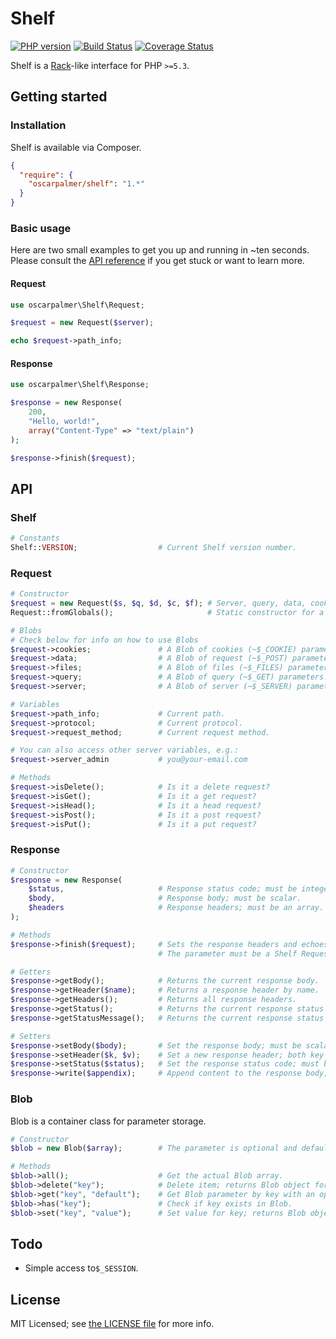 # Shelf

[![PHP version](https://badge.fury.io/ph/oscarpalmer%2Fshelf.png)](http://badge.fury.io/ph/oscarpalmer%2Fshelf) [![Build Status](https://travis-ci.org/oscarpalmer/shelf.png?branch=master)](https://travis-ci.org/oscarpalmer/shelf) [![Coverage Status](https://coveralls.io/repos/oscarpalmer/shelf/badge.png?branch=master)](https://coveralls.io/r/oscarpalmer/shelf?branch=master)

Shelf is a [Rack](//rack.github.io)-like interface for PHP `>=5.3`.

## Getting started

### Installation

Shelf is available via Composer.

```json
{
  "require": {
    "oscarpalmer/shelf": "1.*"
  }
}
```

### Basic usage

Here are two small examples to get you up and running in ~ten seconds. Please consult the [API reference](#api) if you get stuck or want to learn more.

#### Request

```php
use oscarpalmer\Shelf\Request;

$request = new Request($server);

echo $request->path_info;
```

#### Response

```php
use oscarpalmer\Shelf\Response;

$response = new Response(
    200,
    "Hello, world!",
    array("Content-Type" => "text/plain")
);

$response->finish($request);
```

## API

### Shelf

```php
# Constants
Shelf::VERSION;                  # Current Shelf version number.
```

### Request

```php
# Constructor
$request = new Request($s, $q, $d, $c, $f); # Server, query, data, cookie, and files parameters.
Request::fromGlobals();                     # Static constructor for a superglobal Request object.

# Blobs
# Check below for info on how to use Blobs
$request->cookies;               # A Blob of cookies (~$_COOKIE) parameters.
$request->data;                  # A Blob of request (~$_POST) parameters.
$request->files;                 # A Blob of files (~$_FILES) parameters.
$request->query;                 # A Blob of query (~$_GET) parameters.
$request->server;                # A Blob of server (~$_SERVER) parameters.

# Variables
$request->path_info;             # Current path.
$request->protocol;              # Current protocol.
$request->request_method;        # Current request method.

# You can also access other server variables, e.g.:
$request->server_admin           # you@your-email.com

# Methods
$request->isDelete();            # Is it a delete request?
$request->isGet();               # Is it a get request?
$request->isHead();              # Is it a head request?
$request->isPost();              # Is it a post request?
$request->isPut();               # Is it a put request?
```

### Response

```php
# Constructor
$response = new Response(
    $status,                     # Response status code; must be integer.
    $body,                       # Response body; must be scalar.
    $headers                     # Response headers; must be an array.
);

# Methods
$response->finish($request);     # Sets the response headers and echoes the response body.
                                 # The parameter must be a Shelf Request object.

# Getters
$response->getBody();            # Returns the current response body.
$response->getHeader($name);     # Returns a response header by name.
$response->getHeaders();         # Returns all response headers.
$response->getStatus();          # Returns the current response status code.
$response->getStatusMessage();   # Returns the current response status message.

# Setters
$response->setBody($body);       # Set the response body; must be scalar.
$response->setHeader($k, $v);    # Set a new response header; both key and value must be strings.
$response->setStatus($status);   # Set the response status code; must be integer.
$response->write($appendix);     # Append content to the response body; must be scalar.
```

### Blob

Blob is a container class for parameter storage.

```php
# Constructor
$blob = new Blob($array);        # The parameter is optional and defaults to an empty array.

# Methods
$blob->all();                    # Get the actual Blob array.
$blob->delete("key");            # Delete item; returns Blob object for chaining.
$blob->get("key", "default");    # Get Blob parameter by key with an optional default value.
$blob->has("key");               # Check if key exists in Blob.
$blob->set("key", "value");      # Set value for key; returns Blob object for chaining.
```

## Todo

- Simple access to`$_SESSION`.

## License

MIT Licensed; see [the LICENSE file](LICENSE) for more info.
